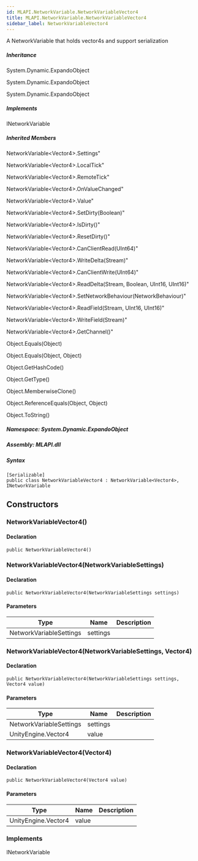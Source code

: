 ```yaml
---  
id: MLAPI.NetworkVariable.NetworkVariableVector4  
title: MLAPI.NetworkVariable.NetworkVariableVector4
sidebar_label: NetworkVariableVector4
---
```


<div class="markdown level0 summary">

A NetworkVariable that holds vector4s and support serialization

</div>

<div class="markdown level0 conceptual">

</div>

<div class="inheritance">

##### Inheritance

<div class="level0">

System.Dynamic.ExpandoObject

</div>

<div class="level1">

System.Dynamic.ExpandoObject

</div>

<div class="level2">

System.Dynamic.ExpandoObject

</div>

</div>

<div classs="implements">

##### Implements

<div>

INetworkVariable

</div>

</div>

<div class="inheritedMembers">

##### Inherited Members

<div>

NetworkVariable&lt;Vector4&gt;.Settings"

</div>

<div>

NetworkVariable&lt;Vector4&gt;.LocalTick"

</div>

<div>

NetworkVariable&lt;Vector4&gt;.RemoteTick"

</div>

<div>

NetworkVariable&lt;Vector4&gt;.OnValueChanged"

</div>

<div>

NetworkVariable&lt;Vector4&gt;.Value"

</div>

<div>

NetworkVariable&lt;Vector4&gt;.SetDirty(Boolean)"

</div>

<div>

NetworkVariable&lt;Vector4&gt;.IsDirty()"

</div>

<div>

NetworkVariable&lt;Vector4&gt;.ResetDirty()"

</div>

<div>

NetworkVariable&lt;Vector4&gt;.CanClientRead(UInt64)"

</div>

<div>

NetworkVariable&lt;Vector4&gt;.WriteDelta(Stream)"

</div>

<div>

NetworkVariable&lt;Vector4&gt;.CanClientWrite(UInt64)"

</div>

<div>

NetworkVariable&lt;Vector4&gt;.ReadDelta(Stream, Boolean, UInt16,
UInt16)"

</div>

<div>

NetworkVariable&lt;Vector4&gt;.SetNetworkBehaviour(NetworkBehaviour)"

</div>

<div>

NetworkVariable&lt;Vector4&gt;.ReadField(Stream, UInt16, UInt16)"

</div>

<div>

NetworkVariable&lt;Vector4&gt;.WriteField(Stream)"

</div>

<div>

NetworkVariable&lt;Vector4&gt;.GetChannel()"

</div>

<div>

Object.Equals(Object)

</div>

<div>

Object.Equals(Object, Object)

</div>

<div>

Object.GetHashCode()

</div>

<div>

Object.GetType()

</div>

<div>

Object.MemberwiseClone()

</div>

<div>

Object.ReferenceEquals(Object, Object)

</div>

<div>

Object.ToString()

</div>

</div>

##### **Namespace**: System.Dynamic.ExpandoObject

##### **Assembly**: MLAPI.dll

##### Syntax

    [Serializable]
    public class NetworkVariableVector4 : NetworkVariable<Vector4>, INetworkVariable

## Constructors 

### NetworkVariableVector4()

<div class="markdown level1 summary">

</div>

<div class="markdown level1 conceptual">

</div>

#### Declaration

    public NetworkVariableVector4()

### NetworkVariableVector4(NetworkVariableSettings)

<div class="markdown level1 summary">

</div>

<div class="markdown level1 conceptual">

</div>

#### Declaration

    public NetworkVariableVector4(NetworkVariableSettings settings)

#### Parameters

| Type                    | Name     | Description |
|-------------------------|----------|-------------|
| NetworkVariableSettings | settings |             |

### NetworkVariableVector4(NetworkVariableSettings, Vector4)

<div class="markdown level1 summary">

</div>

<div class="markdown level1 conceptual">

</div>

#### Declaration

    public NetworkVariableVector4(NetworkVariableSettings settings, Vector4 value)

#### Parameters

| Type                    | Name     | Description |
|-------------------------|----------|-------------|
| NetworkVariableSettings | settings |             |
| UnityEngine.Vector4     | value    |             |

### NetworkVariableVector4(Vector4)

<div class="markdown level1 summary">

</div>

<div class="markdown level1 conceptual">

</div>

#### Declaration

    public NetworkVariableVector4(Vector4 value)

#### Parameters

| Type                | Name  | Description |
|---------------------|-------|-------------|
| UnityEngine.Vector4 | value |             |

### Implements

<div>

INetworkVariable

</div>
